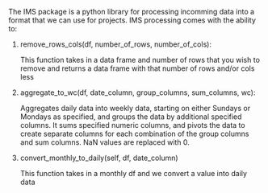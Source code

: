 The IMS package is a python library for processing incomming data into a format that we can use for projects. IMS processing comes with the ability to:

1. remove_rows_cols(df, number_of_rows, number_of_cols):

    This function takes in a data frame and number of rows that you wish to remove and returns a data frame with that number of rows and/or cols less

2. aggregate_to_wc(df, date_column, group_columns, sum_columns, wc):

    Aggregates daily data into weekly data, starting on either Sundays or Mondays as specified, 
    and groups the data by additional specified columns. It sums specified numeric columns, 
    and pivots the data to create separate columns for each combination of the group columns 
    and sum columns. NaN values are replaced with 0.

3. convert_monthly_to_daily(self, df, date_column)

    This function takes in a monthly df and we convert a value into daily data